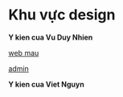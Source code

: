# **Khu vực design**

**Y kien cua Vu Duy Nhien**

[web mau](sendo.vn)

[admin](https://dribbble.com/shots/9240667-BelloBlue-Fashion-Delivery-Web-App/attachments/1284376?mode=media)

**Y kien cua Viet Nguyn**